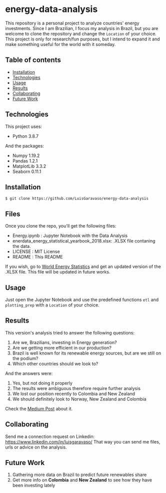 # energy-data-analysis
This repository is a personal project to analyze countries' energy investments.
Since I am Brazilian, I focus my analysis in Brazil, but you are welcome to clone the repository and change the `Location` of your choice.
This project is only for research/fun purposes, but I intend to expand it and make something useful for the world with it someday.

## Table of contents
* [Installation](#Installation)
* [Technologies]($Technologies)
* [Usage](#Usage)
* [Results](#Results)
* [Collaborating](#Collaborating)
* [Future Work](#Future-Work)

## Technologies

This project uses:

* Python 3.8.7

And the packages:

* Numpy 1.19.2
* Pandas 1.2.1
* MatplotLib 3.3.2
* Seaborn 0.11.1

## Installation

```
$ git clone https://github.com/LuisGaravaso/energy-data-analysis
```

## Files

Once you clone the repo, you'll get the following files:

* Energy.ipynb : Jupyter Notebook with the Data Analysis
* enerdata_energy_statistical_yearbook_2018.xlsx: .XLSX file contaning the data.
* LICENSE : MIT License
* README : This README

If you wish, go to [World Energy Statistics](https://yearbook.enerdata.net/) and get an updated version of the .XLSX file.
This file will be updated in future works.

## Usage

Just open the Jupyter Notebook and use the predefined functions `etl` and `plotting_prep` with a `Location` of your choice.

## Results

This version's analysis tried to answer the following questions:

1. Are we, Brazilians, investing in Energy generation?
2. Are we getting more efficient in our production?
3. Brazil is well known for its renewable energy sources, but are we still on the podium?
4. Which other countries should we look to?

And the answers were:

1. Yes, but not doing it properly
2. The results were ambiguous therefore require further analysis
3. We lost our position recently to Colombia and New Zealand
4. We should definitely look to Norway, New Zealand and Colombia

Check the [Medium Post](https://medium.com/@luisgaravaso/this-will-make-us-brazilians-rethink-our-energy-investments-525b9c49a087) about it.

## Collaborating

Send me a connection request on Linkedin: https://www.linkedin.com/in/luisgaravaso/
That way you can send me files, urls or advice on the analysis.

## Future Work

1. Gathering more data on Brazil to predict future renewables share
2. Get more info on **Colombia** and **New Zealand** to see how they have been investing lately
